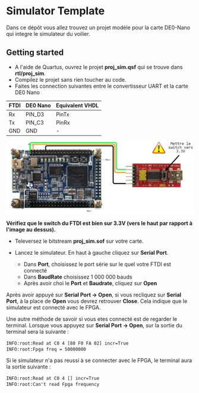 # Simulator Template
Dans ce dépôt vous allez trouvez un projet modèle pour la carte DE0-Nano qui integre le simulateur du voilier.

## Getting started
- A l'aide de Quartus, ouvrez le projet **proj_sim.qsf** qui se trouve dans **rtl/proj_sim**. 
- Compilez le projet sans rien toucher au code.
- Faites les connection suivantes entre le convertisseur UART et la carte DE0 Nano

| FTDI | DE0 Nano | Equivalent VHDL | 
|------|----------|-----------------|
|Rx    |PIN_D3    |PinTx            |
|Tx    |PIN_C3    |PinRx            |
|GND   |GND       |-                |

![](img/ConnectionFTDI_DE0Nano.png)

**Vérifiez que le switch du FTDI est bien sur 3.3V (vers le haut par rapport à l'image au dessus).** 

- Televersez le bitstream **proj_sim.sof** sur votre carte.

- Lancez le simulateur. En haut à gauche cliquez sur **Serial Port**.
    - Dans **Port**, choisissez le port série sur le quel votre FTDI est connecté
    - Dans **BaudRate** choisissez 1 000 000 bauds
    - Après avoir choi le **Port** et **Baudrate**, cliquez sur **Open**

Après avoir appuyé sur **Serial Port &rarr; Open**, si vous recliquez sur **Serial Port**, à la place de **Open** vous devrez retrouver **Close**. Cela indique que le simulateur est connecté avec le FPGA.

Une autre méthode de savoir si vous etes connecté est de regarder le terminal. Lorsque vous appuyez sur **Serial Port &rarr; Open**, sur la sortie du terminal sera la suivante : 
```
INFO:root:Read at C0 4 [80 F0 FA 02] incr=True
INFO:root:Fpga freq = 50000000
```
Si le simulateur n'a pas reussi à se connecter avec le FPGA, le terminal aura la sortie suivante :
```
INFO:root:Read at C0 4 [] incr=True
INFO:root:Can't read Fpga frequency
```